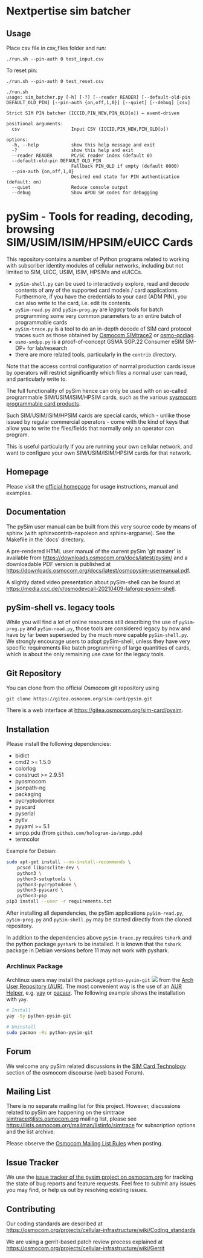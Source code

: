 # Nextpertise sim batcher

## Usage
Place csv file in csv_files folder and run:
```
./run.sh --pin-auth 0 test_input.csv
```

To reset pin:
```
./run.sh --pin-auth 0 test_reset.csv
```


```
./run.sh 
usage: sim_batcher.py [-h] [-?] [--reader READER] [--default-old-pin DEFAULT_OLD_PIN] [--pin-auth {on,off,1,0}] [--quiet] [--debug] [csv]

Strict SIM PIN batcher (ICCID,PIN_NEW,PIN_OLD[o]) — event-driven

positional arguments:
  csv                   Input CSV (ICCID,PIN_NEW,PIN_OLD[o])

options:
  -h, --help            show this help message and exit
  -?                    show this help and exit
  --reader READER       PC/SC reader index (default 0)
  --default-old-pin DEFAULT_OLD_PIN
                        Fallback PIN_OLD if empty (default 0000)
  --pin-auth {on,off,1,0}
                        Desired end state for PIN authentication (default: on)
  --quiet               Reduce console output
  --debug               Show APDU SW codes for debugging
```

pySim - Tools for reading, decoding, browsing SIM/USIM/ISIM/HPSIM/eUICC Cards
=============================================================================

This repository contains a number of Python programs related to working with
subscriber identity modules of cellular networks, including but not limited
to SIM, UICC, USIM, ISIM, HPSIMs and eUICCs.

* `pySim-shell.py` can be used to interactively explore, read and decode contents
  of any of the supported card models / card applications.  Furthermore, if
  you have the credentials to your card (ADM PIN), you can also write to the card,
  i.e. edit its contents.
* `pySim-read.py` and `pySim-prog.py` are _legacy_ tools for batch programming
  some very common parameters to an entire batch of programmable cards
* `pySim-trace.py` is a tool to do an in-depth decode of SIM card protocol traces
  such as those obtained by [Osmocom SIMtrace2](https://osmocom.org/projects/simtrace2/wiki)
  or [osmo-qcdiag](https://osmocom.org/projects/osmo-qcdiag/wiki).
* `osmo-smdpp.py` is a proof-of-concept GSMA SGP.22 Consumer eSIM SM-DP+ for lab/research
* there are more related tools, particularly in the `contrib` directory.

Note that the access control configuration of normal production cards
issue by operators will restrict significantly which files a normal
user can read, and particularly write to.

The full functionality of pySim hence can only be used with on so-called
programmable SIM/USIM/ISIM/HPSIM cards, such as the various
[sysmocom programmable card products](https://shop.sysmocom.de/SIM/).

Such SIM/USIM/ISIM/HPSIM cards are special cards, which - unlike those
issued by regular commercial operators - come with the kind of keys that
allow you to write the files/fields that normally only an operator can
program.

This is useful particularly if you are running your own cellular
network, and want to configure your own SIM/USIM/ISIM/HPSIM cards for
that network.


Homepage
--------

Please visit the [official homepage](https://osmocom.org/projects/pysim/wiki)
for usage instructions, manual and examples.


Documentation
-------------

The pySim user manual can be built from this very source code by means
of sphinx (with sphinxcontrib-napoleon and sphinx-argparse).  See the
Makefile in the 'docs' directory.

A pre-rendered HTML user manual of the current pySim 'git master' is
available from <https://downloads.osmocom.org/docs/latest/pysim/> and
a downloadable PDF version is published at
<https://downloads.osmocom.org/docs/latest/osmopysim-usermanual.pdf>.

A slightly dated video presentation about pySim-shell can be found at
<https://media.ccc.de/v/osmodevcall-20210409-laforge-pysim-shell>.


pySim-shell vs. legacy tools
----------------------------

While you will find a lot of online resources still describing the use of
`pySim-prog.py` and `pySim-read.py`, those tools are considered legacy by
now and have by far been superseded by the much more capable
`pySim-shell.py`.  We strongly encourage users to adopt pySim-shell, unless
they have very specific requirements like batch programming of large
quantities of cards, which is about the only remaining use case for the
legacy tools.


Git Repository
--------------

You can clone from the official Osmocom  git repository using
```
git clone https://gitea.osmocom.org/sim-card/pysim.git
```

There is a web interface at <https://gitea.osmocom.org/sim-card/pysim>.


Installation
------------

Please install the following dependencies:

 - bidict
 - cmd2 >= 1.5.0
 - colorlog
 - construct >= 2.9.51
 - pyosmocom
 - jsonpath-ng
 - packaging
 - pycryptodomex
 - pyscard
 - pyserial
 - pytlv
 - pyyaml >= 5.1
 - smpp.pdu (from `github.com/hologram-io/smpp.pdu`)
 - termcolor

Example for Debian:
```sh
sudo apt-get install --no-install-recommends \
	pcscd libpcsclite-dev \
	python3 \
	python3-setuptools \
	python3-pycryptodome \
	python3-pyscard \
	python3-pip
pip3 install --user -r requirements.txt
```

After installing all dependencies, the pySim applications ``pySim-read.py``, ``pySim-prog.py`` and ``pySim-shell.py`` may be started directly from the cloned repository.

In addition to the dependencies above ``pySim-trace.py`` requires ``tshark`` and the python package ``pyshark`` to be installed. It is known that the ``tshark`` package
in Debian versions before 11 may not work with pyshark.

### Archlinux Package

Archlinux users may install the package ``python-pysim-git``
[![](https://img.shields.io/aur/version/python-pysim-git)](https://aur.archlinux.org/packages/python-pysim-git)
from the [Arch User Repository (AUR)](https://aur.archlinux.org).
The most convenient way is the use of an [AUR Helper](https://wiki.archlinux.org/index.php/AUR_helpers),
e.g. [yay](https://aur.archlinux.org/packages/yay) or [pacaur](https://aur.archlinux.org/packages/pacaur).
The following example shows the installation with ``yay``.

```sh
# Install
yay -Sy python-pysim-git

# Uninstall
sudo pacman -Rs python-pysim-git
```


Forum
-----

We welcome any pySim related discussions in the
[SIM Card Technology](https://discourse.osmocom.org/c/sim-card-technology/)
section of the osmocom discourse (web based Forum).


Mailing List
------------

There is no separate mailing list for this project. However,
discussions related to pySim are happening on the simtrace
<simtrace@lists.osmocom.org> mailing list, please see
<https://lists.osmocom.org/mailman/listinfo/simtrace> for subscription
options and the list archive.

Please observe the [Osmocom Mailing List
Rules](https://osmocom.org/projects/cellular-infrastructure/wiki/Mailing_List_Rules)
when posting.

Issue Tracker
-------------

We use the [issue tracker of the pysim project on osmocom.org](https://osmocom.org/projects/pysim/issues) for
tracking the state of bug reports and feature requests.  Feel free to submit any issues you may find, or help
us out by resolving existing issues.


Contributing
------------

Our coding standards are described at
<https://osmocom.org/projects/cellular-infrastructure/wiki/Coding_standards>

We are using a gerrit-based patch review process explained at
<https://osmocom.org/projects/cellular-infrastructure/wiki/Gerrit>
